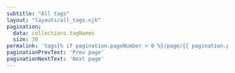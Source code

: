 ```yaml
---
subtitle: "All tags"
layout: "layouts/all_tags.njk"
pagination:
  data: collections.tagNames
  size: 30
permalink: 'tags{% if pagination.pageNumber > 0 %}/page/{{ pagination.pageNumber }}{% endif %}/index.html'
paginationPrevText: 'Prev page'
paginationNextText: 'Next page'
---
```

